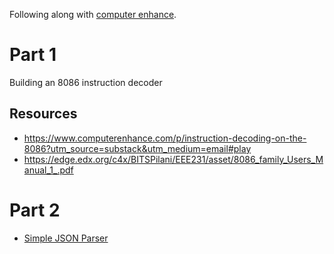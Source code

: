 Following along with [computer enhance](https://www.computerenhance.com).

# Part 1

Building an 8086 instruction decoder

## Resources

- https://www.computerenhance.com/p/instruction-decoding-on-the-8086?utm_source=substack&utm_medium=email#play
- https://edge.edx.org/c4x/BITSPilani/EEE231/asset/8086_family_Users_Manual_1_.pdf

# Part 2

- [Simple JSON Parser](./json_parser)
